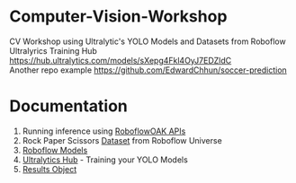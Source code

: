 # Computer-Vision-Workshop
CV Workshop using Ultralytic's YOLO Models and Datasets from Roboflow
Ultralyrics Training Hub https://hub.ultralytics.com/models/sXepg4Fkl4OyJ7EDZldC  
Another repo example https://github.com/EdwardChhun/soccer-prediction

# Documentation
1. Running inference using [RoboflowOAK APIs](https://docs.roboflow.com/deploy/sdks/luxonis-oak)
2. Rock Paper Scissors [Dataset](https://universe.roboflow.com/roboflow-58fyf/rock-paper-scissors-sxsw/model/14) from Roboflow Universe
3. [Roboflow Models](https://roboflow.com/models?type=Object+Detection) 
4. [Ultralytics Hub](https://hub.ultralytics.com/home) - Training your YOLO Models
5. [Results Object](https://docs.ultralytics.com/reference/engine/results/#ultralytics.engine.results.BaseTensor.cuda)